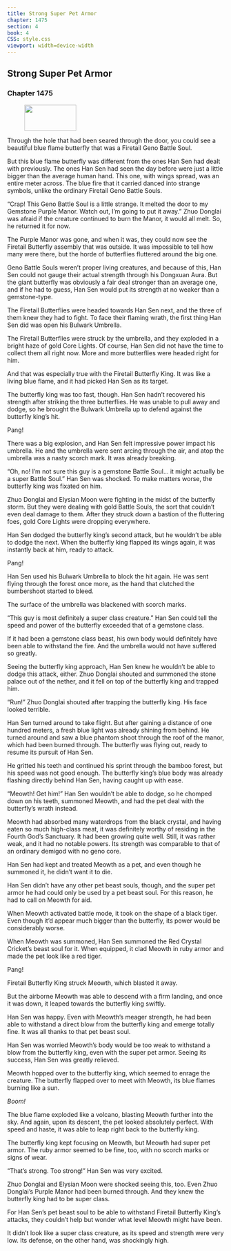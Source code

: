 ```yaml
---
title: Strong Super Pet Armor
chapter: 1475
section: 4
book: 4
CSS: style.css
viewport: width=device-width
---
```


## Strong Super Pet Armor

### Chapter 1475

<figure>
	<img src="../Images/gem.gif" alt="" id="gem" width="120" height="60" />
</figure>

Through the hole that had been seared through the door, you could see a beautiful blue flame butterfly that was a Firetail Geno Battle Soul.

But this blue flame butterfly was different from the ones Han Sen had dealt with previously. The ones Han Sen had seen the day before were just a little bigger than the average human hand. This one, with wings spread, was an entire meter across. The blue fire that it carried danced into strange symbols, unlike the ordinary Firetail Geno Battle Souls.

“Crap! This Geno Battle Soul is a little strange. It melted the door to my Gemstone Purple Manor. Watch out, I’m going to put it away.” Zhuo Donglai was afraid if the creature continued to burn the Manor, it would all melt. So, he returned it for now.

The Purple Manor was gone, and when it was, they could now see the Firetail Butterfly assembly that was outside. It was impossible to tell how many were there, but the horde of butterflies fluttered around the big one.

Geno Battle Souls weren’t proper living creatures, and because of this, Han Sen could not gauge their actual strength through his Dongxuan Aura. But the giant butterfly was obviously a fair deal stronger than an average one, and if he had to guess, Han Sen would put its strength at no weaker than a gemstone-type.

The Firetail Butterflies were headed towards Han Sen next, and the three of them knew they had to fight. To face their flaming wrath, the first thing Han Sen did was open his Bulwark Umbrella.

The Firetail Butterflies were struck by the umbrella, and they exploded in a bright haze of gold Core Lights. Of course, Han Sen did not have the time to collect them all right now. More and more butterflies were headed right for him.

And that was especially true with the Firetail Butterfly King. It was like a living blue flame, and it had picked Han Sen as its target.

The butterfly king was too fast, though. Han Sen hadn’t recovered his strength after striking the three butterflies. He was unable to pull away and dodge, so he brought the Bulwark Umbrella up to defend against the butterfly king’s hit.

Pang!

There was a big explosion, and Han Sen felt impressive power impact his umbrella. He and the umbrella were sent arcing through the air, and atop the umbrella was a nasty scorch mark. It was already breaking.

“Oh, no! I’m not sure this guy is a gemstone Battle Soul… it might actually be a super Battle Soul.” Han Sen was shocked. To make matters worse, the butterfly king was fixated on him.

Zhuo Donglai and Elysian Moon were fighting in the midst of the butterfly storm. But they were dealing with gold Battle Souls, the sort that couldn’t even deal damage to them. After they struck down a bastion of the fluttering foes, gold Core Lights were dropping everywhere.

Han Sen dodged the butterfly king’s second attack, but he wouldn’t be able to dodge the next. When the butterfly king flapped its wings again, it was instantly back at him, ready to attack.

Pang!

Han Sen used his Bulwark Umbrella to block the hit again. He was sent flying through the forest once more, as the hand that clutched the bumbershoot started to bleed.

The surface of the umbrella was blackened with scorch marks.

“This guy is most definitely a super class creature.” Han Sen could tell the speed and power of the butterfly exceeded that of a gemstone class.

If it had been a gemstone class beast, his own body would definitely have been able to withstand the fire. And the umbrella would not have suffered so greatly.

Seeing the butterfly king approach, Han Sen knew he wouldn’t be able to dodge this attack, either. Zhuo Donglai shouted and summoned the stone palace out of the nether, and it fell on top of the butterfly king and trapped him.

“Run!” Zhuo Donglai shouted after trapping the butterfly king. His face looked terrible.

Han Sen turned around to take flight. But after gaining a distance of one hundred meters, a fresh blue light was already shining from behind. He turned around and saw a blue phantom shoot through the roof of the manor, which had been burned through. The butterfly was flying out, ready to resume its pursuit of Han Sen.

He gritted his teeth and continued his sprint through the bamboo forest, but his speed was not good enough. The butterfly king’s blue body was already flashing directly behind Han Sen, having caught up with ease.

“Meowth! Get him!” Han Sen wouldn’t be able to dodge, so he chomped down on his teeth, summoned Meowth, and had the pet deal with the butterfly’s wrath instead.

Meowth had absorbed many waterdrops from the black crystal, and having eaten so much high-class meat, it was definitely worthy of residing in the Fourth God’s Sanctuary. It had been growing quite well. Still, it was rather weak, and it had no notable powers. Its strength was comparable to that of an ordinary demigod with no geno core.

Han Sen had kept and treated Meowth as a pet, and even though he summoned it, he didn’t want it to die.

Han Sen didn’t have any other pet beast souls, though, and the super pet armor he had could only be used by a pet beast soul. For this reason, he had to call on Meowth for aid.

When Meowth activated battle mode, it took on the shape of a black tiger. Even though it’d appear much bigger than the butterfly, its power would be considerably worse.

When Meowth was summoned, Han Sen summoned the Red Crystal Cricket’s beast soul for it. When equipped, it clad Meowth in ruby armor and made the pet look like a red tiger.

Pang!

Firetail Butterfly King struck Meowth, which blasted it away.

But the airborne Meowth was able to descend with a firm landing, and once it was down, it leaped towards the butterfly king swiftly.

Han Sen was happy. Even with Meowth’s meager strength, he had been able to withstand a direct blow from the butterfly king and emerge totally fine. It was all thanks to that pet beast soul.

Han Sen was worried Meowth’s body would be too weak to withstand a blow from the butterfly king, even with the super pet armor. Seeing its success, Han Sen was greatly relieved.

Meowth hopped over to the butterfly king, which seemed to enrage the creature. The butterfly flapped over to meet with Meowth, its blue flames burning like a sun.

*Boom!*

The blue flame exploded like a volcano, blasting Meowth further into the sky. And again, upon its descent, the pet looked absolutely perfect. With speed and haste, it was able to leap right back to the butterfly king.

The butterfly king kept focusing on Meowth, but Meowth had super pet armor. The ruby armor seemed to be fine, too, with no scorch marks or signs of wear.

“That’s strong. Too strong!” Han Sen was very excited.

Zhuo Donglai and Elysian Moon were shocked seeing this, too. Even Zhuo Donglai’s Purple Manor had been burned through. And they knew the butterfly king had to be super class.

For Han Sen’s pet beast soul to be able to withstand Firetail Butterfly King’s attacks, they couldn’t help but wonder what level Meowth might have been.

It didn’t look like a super class creature, as its speed and strength were very low. Its defense, on the other hand, was shockingly high.